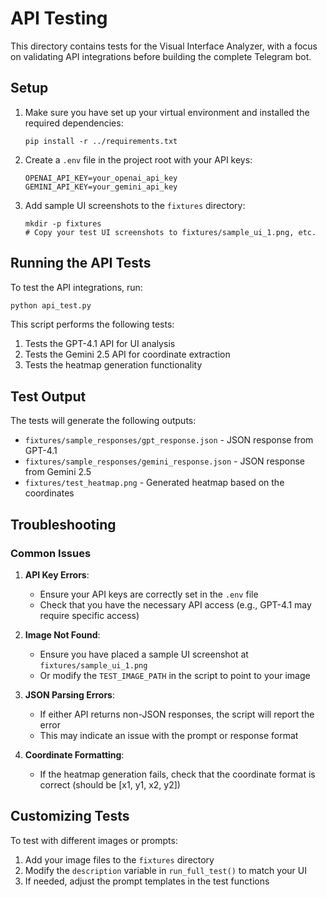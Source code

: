 # API Testing

This directory contains tests for the Visual Interface Analyzer, with a focus on validating API integrations before building the complete Telegram bot.

## Setup

1. Make sure you have set up your virtual environment and installed the required dependencies:
   ```
   pip install -r ../requirements.txt
   ```

2. Create a `.env` file in the project root with your API keys:
   ```
   OPENAI_API_KEY=your_openai_api_key
   GEMINI_API_KEY=your_gemini_api_key
   ```

3. Add sample UI screenshots to the `fixtures` directory:
   ```
   mkdir -p fixtures
   # Copy your test UI screenshots to fixtures/sample_ui_1.png, etc.
   ```

## Running the API Tests

To test the API integrations, run:

```bash
python api_test.py
```

This script performs the following tests:
1. Tests the GPT-4.1 API for UI analysis
2. Tests the Gemini 2.5 API for coordinate extraction
3. Tests the heatmap generation functionality

## Test Output

The tests will generate the following outputs:
- `fixtures/sample_responses/gpt_response.json` - JSON response from GPT-4.1
- `fixtures/sample_responses/gemini_response.json` - JSON response from Gemini 2.5
- `fixtures/test_heatmap.png` - Generated heatmap based on the coordinates

## Troubleshooting

### Common Issues

1. **API Key Errors**:
   - Ensure your API keys are correctly set in the `.env` file
   - Check that you have the necessary API access (e.g., GPT-4.1 may require specific access)

2. **Image Not Found**:
   - Ensure you have placed a sample UI screenshot at `fixtures/sample_ui_1.png`
   - Or modify the `TEST_IMAGE_PATH` in the script to point to your image

3. **JSON Parsing Errors**:
   - If either API returns non-JSON responses, the script will report the error
   - This may indicate an issue with the prompt or response format

4. **Coordinate Formatting**:
   - If the heatmap generation fails, check that the coordinate format is correct (should be [x1, y1, x2, y2])

## Customizing Tests

To test with different images or prompts:

1. Add your image files to the `fixtures` directory
2. Modify the `description` variable in `run_full_test()` to match your UI
3. If needed, adjust the prompt templates in the test functions 